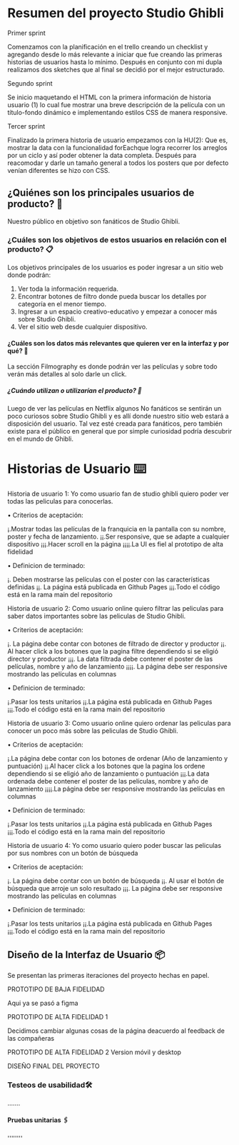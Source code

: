 # Resumen del proyecto Studio Ghibli

Primer sprint 

Comenzamos con la planificación en el trello creando un checklist y agregando desde lo más relevante a iniciar que fue creando las primeras historias de usuarios hasta lo mínimo. 
Después en conjunto con mi dupla realizamos dos sketches que al final se decidió por el mejor estructurado.

Segundo sprint

Se inicio maquetando el HTML con la primera información de historia usuario (1) lo cual fue mostrar una breve descripción de la película con un título-fondo dinámico e implementando estilos CSS de manera responsive.

Tercer sprint

Finalizado la primera historia de usuario empezamos con la HU(2):
Que es, mostrar la data con la funcionalidad forEachque logra recorrer los arreglos por un ciclo y así poder obtener la data completa. Después para reacomodar y darle un tamaño general a todos los posters que por defecto venían diferentes se hizo con CSS.


## ¿Quiénes son los principales usuarios de producto? 🚀

Nuestro público en objetivo son fanáticos de Studio Ghibli. 


### ¿Cuáles son los objetivos de estos usuarios en relación con el producto? 📋

Los objetivos principales de los usuarios es poder ingresar a un sitio web donde podrán:
1.	Ver toda la información requerida.
2.	Encontrar botones de filtro donde pueda buscar los detalles por categoría en el menor tiempo.
3.	Ingresar a un espacio creativo-educativo y empezar a conocer más sobre Studio Ghibli.
4.	Ver el sitio web desde cualquier dispositivo. 


#### ¿Cuáles son los datos más relevantes que quieren ver en la interfaz y por qué? 🔧

La sección Filmography es donde podrán ver las películas y sobre todo verán más detalles al solo darle un click.  

##### ¿Cuándo utilizan o utilizarían el producto? 🔩

Luego de ver las películas en Netflix algunos No fanáticos se sentirán un poco curiosos sobre Studio Ghibli y es allí donde nuestro sitio web estará a disposición del usuario. 
Tal vez esté creada para fanáticos, pero también existe para el público en general que por simple curiosidad podría descubrir en el mundo de Ghibli.

# Historias de Usuario ⌨️

Historia de usuario 1: Yo como usuario fan de studio ghibli quiero poder ver todas las peliculas para conocerlas.

 • Criterios de aceptación:
 
 ¡.Mostrar todas las películas de la franquicia en la pantalla con su nombre, poster y fecha de lanzamiento.
 ¡¡.Ser responsive, que se adapte a cualquier dispositivo
 ¡¡¡.Hacer scroll en la página
 ¡¡¡¡.La UI es fiel al prototipo de alta fidelidad

• Definicion de terminado:

¡. Deben mostrarse las películas con el poster con las características definidas
¡¡. La página está publicada en Github Pages
¡¡¡.Todo el código está en la rama main del repositorio

Historia de usuario 2: Como usuario online quiero filtrar las peliculas para saber datos importantes sobre las peliculas de Studio Ghibli.

• Criterios de aceptación:

¡. La página debe contar con botones de filtrado de director y productor
¡¡. Al hacer click a los botones que la pagina filtre dependiendo si se eligió director y productor
¡¡¡. La data filtrada debe contener el poster de las películas, nombre y año de lanzamiento
¡¡¡¡. La página debe ser responsive mostrando las películas en columnas

• Definicion de terminado:

¡.Pasar los tests unitarios
¡¡.La página está publicada en Github Pages
¡¡¡.Todo el código está en la rama main del repositorio

Historia de usuario 3: Como usuario online quiero ordenar las peliculas para conocer un poco más sobre las peliculas de Studio Ghibli.

• Criterios de aceptación:

¡.La página debe contar con los botones de ordenar (Año de lanzamiento y puntuación)
¡¡.Al hacer click a los botones que la pagina los ordene dependiendo si se eligió año de lanzamiento o puntuación
¡¡¡.La data ordenada debe contener el poster de las películas, nombre y año de lanzamiento
¡¡¡¡.La página debe ser responsive mostrando las películas en columnas

• Definicion de terminado:

¡.Pasar los tests unitarios
¡¡.La página está publicada en Github Pages
¡¡¡.Todo el código está en la rama main del repositorio

Historia de usuario 4: Yo como usuario quiero poder buscar las peliculas por sus nombres con un botón de búsqueda

• Criterios de aceptación:

¡. La página debe contar con un botón de búsqueda 
¡¡. Al usar el botón de búsqueda que arroje un solo resultado
¡¡¡. La página debe ser responsive mostrando las películas en columnas

• Definicion de terminado:

¡.Pasar los tests unitarios
¡¡.La página está publicada en Github Pages
¡¡¡.Todo el código está en la rama main del repositorio

## Diseño de la Interfaz de Usuario 📦

Se presentan las primeras iteraciones del proyecto hechas en papel.

PROTOTIPO DE BAJA FIDELIDAD

Aqui ya se pasó a figma 

PROTOTIPO DE ALTA FIDELIDAD 1

Decidimos cambiar algunas cosas de la página deacuerdo al feedback de las compañeras

PROTOTIPO DE ALTA FIDELIDAD 2 Version móvil y desktop

DISEÑO FINAL DEL PROYECTO


### Testeos de usabilidad🛠️

.......

#### Pruebas unitarias  🖇️

''''''''




